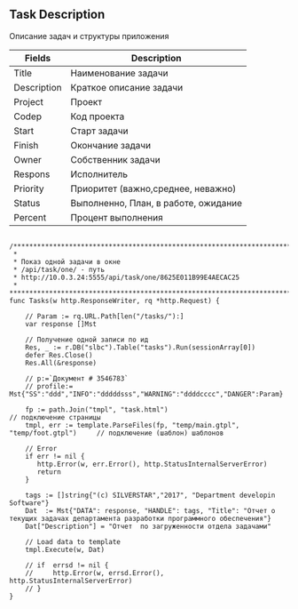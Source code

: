 ## Task Description
Описание задач и структуры приложения


|Fields|Description
|---|---
|Title| Наименование задачи
|Description| Краткое описание задачи
|Project| Проект
|Codep|Код проекта
|Start|Старт задачи
|Finish|Окончание задачи
|Owner|Собственник задачи
|Respons|Исполнитель
|Priority|Приоритет (важно,среднее, неважно)
|Status|Выполненно, План, в работе, ожидание
|Percent|Процент выполнения



```golang

/******************************************************************************************************************************************************
 *
 * Показ одной задачи в окне
 * /api/task/one/ - путь
 * http://10.0.3.24:5555/api/task/one/8625E011B99E4AECAC25
 *
******************************************************************************************************************************************************/
func Tasks(w http.ResponseWriter, rq *http.Request) {

	// Param := rq.URL.Path[len("/tasks/"):]
	var response []Mst

	// Получение одной записи по ид
	Res, _ := r.DB("slbc").Table("tasks").Run(sessionArray[0])
	defer Res.Close()
	Res.All(&response)

	// p:=`Документ # 3546783`
	// profile:= Mst{"SS":"ddd","INFO":"dddddsss","WARNING":"ddddcccc","DANGER":Param}

	fp := path.Join("tmpl", "task.html")                                         // подключение страницы
	tmpl, err := template.ParseFiles(fp, "temp/main.gtpl", "temp/foot.gtpl")     // подключение (шаблон) шаблонов   

	// Error
	if err != nil {
	   http.Error(w, err.Error(), http.StatusInternalServerError)
	   return
	}

    tags := []string{"(c) SILVERSTAR","2017", "Department developin Software"}
    Dat  := Mst{"DATA": response, "HANDLE": tags, "Title": "Отчет о текущих задачах департамента разработки программного обеспечения"}
    Dat["Description"] = "Отчет  по загруженности отдела задачами"

    // Load data to template
	tmpl.Execute(w, Dat)
    
    // if  errsd != nil {
    //     http.Error(w, errsd.Error(), http.StatusInternalServerError)
    // }
}
```

